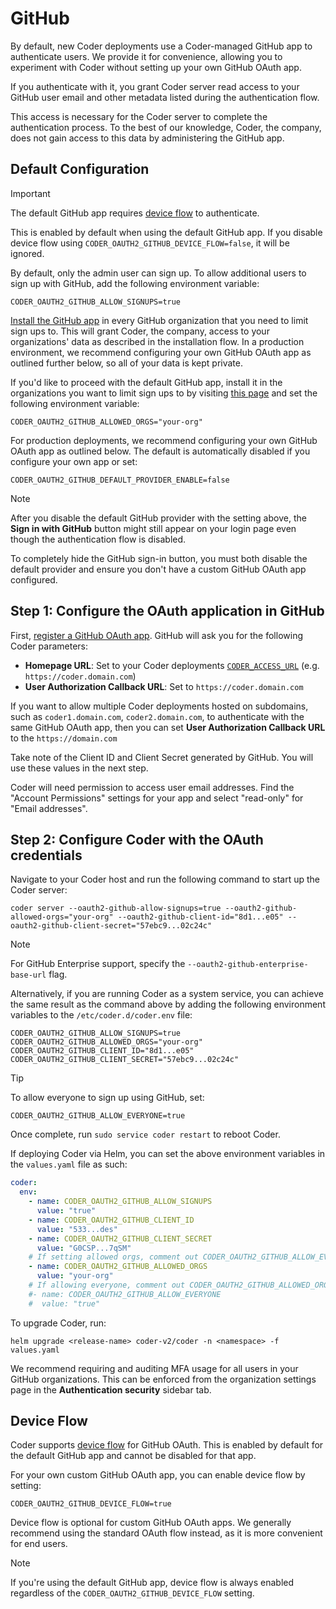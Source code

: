 # GitHub

By default, new Coder deployments use a Coder-managed GitHub app to authenticate
users.
We provide it for convenience, allowing you to experiment with Coder
without setting up your own GitHub OAuth app.

If you authenticate with it, you grant Coder server read access to your GitHub
user email and other metadata listed during the authentication flow.

This access is necessary for the Coder server to complete the authentication
process.
To the best of our knowledge, Coder, the company, does not gain access
to this data by administering the GitHub app.

## Default Configuration

> [!IMPORTANT]
> The default GitHub app requires [device flow](#device-flow) to authenticate.
>
> This is enabled by default when using the default GitHub app.
> If you disable device flow using `CODER_OAUTH2_GITHUB_DEVICE_FLOW=false`, it will be ignored.

By default, only the admin user can sign up.
To allow additional users to sign up with GitHub, add the following environment variable:

```env
CODER_OAUTH2_GITHUB_ALLOW_SIGNUPS=true
```

[Install the GitHub app](https://github.com/apps/coder/installations/select_target) in every GitHub organization that you need to limit sign ups to.
This will grant Coder, the company, access to your organizations' data as described in the installation flow.
In a production environment, we recommend configuring your own GitHub OAuth app as outlined further below, so all of your data is kept private.

If you'd like to proceed with the default GitHub app, install it in the
organizations you want to limit sign ups to by visiting
[this page](https://github.com/apps/coder/installations/select_target) and set
the following environment variable:

```env
CODER_OAUTH2_GITHUB_ALLOWED_ORGS="your-org"
```

For production deployments, we recommend configuring your own GitHub OAuth app
as outlined below. The default is automatically disabled if you configure your
own app or set:

```env
CODER_OAUTH2_GITHUB_DEFAULT_PROVIDER_ENABLE=false
```

> [!NOTE]
> After you disable the default GitHub provider with the setting above, the
> **Sign in with GitHub** button might still appear on your login page even though
> the authentication flow is disabled.
>
> To completely hide the GitHub sign-in button, you must both disable the default
> provider and ensure you don't have a custom GitHub OAuth app configured.

## Step 1: Configure the OAuth application in GitHub

First,
[register a GitHub OAuth app](https://developer.github.com/apps/building-oauth-apps/creating-an-oauth-app/).
GitHub will ask you for the following Coder parameters:

- **Homepage URL**: Set to your Coder deployments
  [`CODER_ACCESS_URL`](../../reference/cli/server.md#--access-url) (e.g.
  `https://coder.domain.com`)
- **User Authorization Callback URL**: Set to `https://coder.domain.com`

If you want to allow multiple Coder deployments hosted on subdomains, such as
`coder1.domain.com`, `coder2.domain.com`, to authenticate with the
same GitHub OAuth app, then you can set **User Authorization Callback URL** to
the `https://domain.com`

Take note of the Client ID and Client Secret generated by GitHub. You will use these
values in the next step.

Coder will need permission to access user email addresses. Find the "Account
Permissions" settings for your app and select "read-only" for "Email addresses".

## Step 2: Configure Coder with the OAuth credentials

Navigate to your Coder host and run the following command to start up the Coder
server:

```shell
coder server --oauth2-github-allow-signups=true --oauth2-github-allowed-orgs="your-org" --oauth2-github-client-id="8d1...e05" --oauth2-github-client-secret="57ebc9...02c24c"
```

> [!NOTE]
> For GitHub Enterprise support, specify the `--oauth2-github-enterprise-base-url` flag.

Alternatively, if you are running Coder as a system service, you can achieve the
same result as the command above by adding the following environment variables
to the `/etc/coder.d/coder.env` file:

```env
CODER_OAUTH2_GITHUB_ALLOW_SIGNUPS=true
CODER_OAUTH2_GITHUB_ALLOWED_ORGS="your-org"
CODER_OAUTH2_GITHUB_CLIENT_ID="8d1...e05"
CODER_OAUTH2_GITHUB_CLIENT_SECRET="57ebc9...02c24c"
```

> [!TIP]
> To allow everyone to sign up using GitHub, set:
>
> ```env
> CODER_OAUTH2_GITHUB_ALLOW_EVERYONE=true
> ```

Once complete, run `sudo service coder restart` to reboot Coder.

If deploying Coder via Helm, you can set the above environment variables in the
`values.yaml` file as such:

```yaml
coder:
  env:
    - name: CODER_OAUTH2_GITHUB_ALLOW_SIGNUPS
      value: "true"
    - name: CODER_OAUTH2_GITHUB_CLIENT_ID
      value: "533...des"
    - name: CODER_OAUTH2_GITHUB_CLIENT_SECRET
      value: "G0CSP...7qSM"
    # If setting allowed orgs, comment out CODER_OAUTH2_GITHUB_ALLOW_EVERYONE and its value
    - name: CODER_OAUTH2_GITHUB_ALLOWED_ORGS
      value: "your-org"
    # If allowing everyone, comment out CODER_OAUTH2_GITHUB_ALLOWED_ORGS and it's value
    #- name: CODER_OAUTH2_GITHUB_ALLOW_EVERYONE
    #  value: "true"
```

To upgrade Coder, run:

```shell
helm upgrade <release-name> coder-v2/coder -n <namespace> -f values.yaml
```

We recommend requiring and auditing MFA usage for all users in your GitHub organizations.
This can be enforced from the organization settings page in the **Authentication security** sidebar tab.

## Device Flow

Coder supports
[device flow](https://docs.github.com/en/apps/oauth-apps/building-oauth-apps/authorizing-oauth-apps#device-flow)
for GitHub OAuth.
This is enabled by default for the default GitHub app and cannot be disabled for that app.

For your own custom GitHub OAuth app, you can enable device flow by setting:

```env
CODER_OAUTH2_GITHUB_DEVICE_FLOW=true
```

Device flow is optional for custom GitHub OAuth apps.
We generally recommend using the standard OAuth flow instead, as it is more convenient for end users.

> [!NOTE]
> If you're using the default GitHub app, device flow is always enabled regardless of
> the `CODER_OAUTH2_GITHUB_DEVICE_FLOW` setting.
